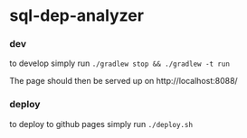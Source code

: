 # sql-dep-analyzer

### dev
to develop simply run `./gradlew stop && ./gradlew -t run`

The page should then be served up on http://localhost:8088/

### deploy
to deploy to github pages simply run `./deploy.sh` 